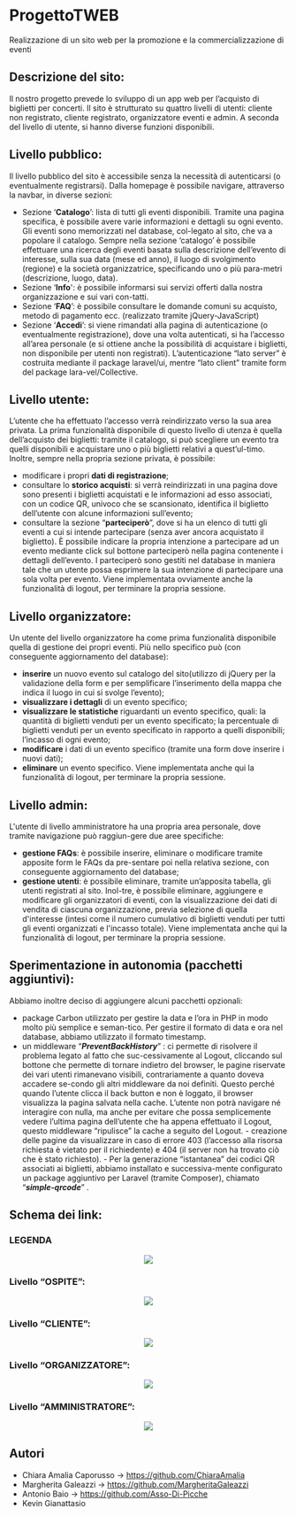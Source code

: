 # ProgettoTWEB
Realizzazione di un sito web per la promozione e la commercializzazione di eventi

## Descrizione del sito:

Il nostro progetto prevede lo sviluppo di un app web per l’acquisto di biglietti per concerti.
Il sito è strutturato su quattro livelli di utenti: cliente non registrato, cliente registrato, organizzatore eventi e admin. A seconda del livello di utente, si hanno diverse funzioni disponibili.

## Livello pubblico:

Il livello pubblico del sito è accessibile senza la necessità di autenticarsi (o eventualmente registrarsi). Dalla homepage è possibile navigare, attraverso la navbar, in diverse sezioni:
 - Sezione ‘**Catalogo**’: lista di tutti gli eventi disponibili. Tramite una pagina specifica, è possibile avere varie informazioni e dettagli su ogni evento. Gli eventi sono memorizzati nel database, col-legato al sito, che va a popolare il catalogo. Sempre nella sezione ‘catalogo’ è possibile effettuare una ricerca degli eventi basata sulla descrizione dell’evento di interesse, sulla sua data (mese ed anno), il luogo di svolgimento (regione) e la società organizzatrice, specificando uno o più para-metri (descrizione, luogo, data).
 - Sezione ‘**Info**': è possibile informarsi sui servizi offerti dalla nostra organizzazione e sui vari con-tatti.
 - Sezione ‘**FAQ**’: è possibile consultare le domande comuni su acquisto, metodo di pagamento ecc. (realizzato tramite jQuery-JavaScript)
 - Sezione ‘**Accedi**’: si viene rimandati alla pagina di autenticazione (o eventualmente registrazione), dove una volta autenticati, si ha l’accesso all’area personale (e si ottiene anche la possibilità di acquistare i biglietti, non disponibile per utenti non registrati). L’autenticazione “lato server” è costruita mediante il package laravel/ui, mentre “lato client” tramite form del package lara-vel/Collective.

## Livello utente:

L’utente che ha effettuato l’accesso verrà reindirizzato verso la sua area privata.
La prima funzionalità disponibile di questo livello di utenza è quella dell’acquisto dei biglietti: tramite il catalogo, si può scegliere un evento tra quelli disponibili e acquistare uno o più biglietti relativi a quest’ul-timo.
Inoltre, sempre nella propria sezione privata, è possibile:
 - modificare i propri **dati di registrazione**;
 - consultare lo **storico acquisti**: si verrà reindirizzati in una pagina dove sono presenti i biglietti acquistati e le informazioni ad esso associati, con un codice QR, univoco che se scansionato, identifica il biglietto dell’utente con alcune informazioni sull’evento;
 - consultare la sezione “**parteciperò**”, dove si ha un elenco di tutti gli eventi a cui si intende partecipare (senza aver ancora acquistato il biglietto). È possibile indicare la propria intenzione a partecipare ad un evento mediante click sul bottone parteciperò nella pagina contenente i dettagli dell’evento. I parteciperò sono gestiti nel database in maniera tale che un utente possa esprimere la sua intenzione di partecipare una sola volta per evento.
Viene implementata ovviamente anche la funzionalità di logout, per terminare la propria sessione.

## Livello organizzatore:

Un utente del livello organizzatore ha come prima funzionalità disponibile quella di gestione dei propri eventi. Più nello specifico può (con conseguente aggiornamento del database):
 - **inserire** un nuovo evento sul catalogo del sito(utilizzo di jQuery per la validazione della form e per semplificare l’inserimento della mappa che indica il luogo in cui si svolge l’evento);
 - **visualizzare i dettagli** di un evento specifico;
 - **visualizzare le statistiche** riguardanti un evento specifico, quali: la quantità di biglietti venduti per un evento specificato; la percentuale di biglietti venduti per un evento specificato in rapporto a quelli disponibili; l’incasso di ogni evento;
 - **modificare** i dati di un evento specifico (tramite una form dove inserire i nuovi dati);
 - **eliminare** un evento specifico.
Viene implementata anche qui la funzionalità di logout, per terminare la propria sessione.

## Livello admin:

L'utente di livello amministratore ha una propria area personale, dove tramite navigazione può raggiun-gere due aree specifiche:
 - **gestione FAQs**: è possibile inserire, eliminare o modificare tramite apposite form le FAQs da pre-sentare poi nella relativa sezione, con conseguente aggiornamento del database;
 - **gestione utenti**: è possibile eliminare, tramite un’apposita tabella, gli utenti registrati al sito. Inol-tre, è possibile eliminare, aggiungere e modificare gli organizzatori di eventi, con la visualizzazione dei dati di vendita di ciascuna organizzazione, previa selezione di quella d'interesse (intesi come il numero cumulativo di biglietti venduti per tutti gli eventi organizzati e l'incasso totale).
Viene implementata anche qui la funzionalità di logout, per terminare la propria sessione.


## Sperimentazione in autonomia (pacchetti aggiuntivi):

Abbiamo inoltre deciso di aggiungere alcuni pacchetti opzionali:
 - package Carbon utilizzato per gestire la data e l’ora in PHP in modo molto più semplice e seman-tico. Per gestire il formato di data e ora nel database, abbiamo utilizzato il formato timestamp.
 - un middleware “**_PreventBackHistory_**” : ci permette di risolvere il problema legato al fatto che suc-cessivamente al Logout, cliccando sul bottone che permette di tornare indietro del browser, le pagine riservate dei vari utenti rimanevano visibili, contrariamente a quanto doveva accadere se-condo gli altri middleware da noi definiti. Questo perché quando l’utente clicca il back button e non è loggato, il browser visualizza la pagina salvata nella cache. L’utente non potrà navigare né interagire con nulla, ma anche per evitare che possa semplicemente vedere l’ultima pagina dell’utente che ha appena effettuato il Logout, questo middleware “ripulisce” la cache a seguito del Logout.  - creazione delle pagine da visualizzare in caso di errore 403 (l’accesso alla risorsa richiesta è vietato per il richiedente) e 404 (il server non ha trovato ciò che è stato richiesto).  - Per la generazione “istantanea” dei codici QR associati ai biglietti, abbiamo installato e successiva-mente configurato un package aggiuntivo per Laravel (tramite Composer), chiamato “**_simple-qrcode_**” .

## Schema dei link:

### LEGENDA

<p align="center">
<img src="https://github.com/ChiaraAmalia/ProgettoTWEB/blob/main/1.jpg">
</p>

### Livello “OSPITE”:

<p align="center">
<img src="https://github.com/ChiaraAmalia/ProgettoTWEB/blob/main/2.jpg">
</p>

### Livello “CLIENTE”:

<p align="center">
<img src="https://github.com/ChiaraAmalia/ProgettoTWEB/blob/main/3.jpg">
</p>

### Livello “ORGANIZZATORE”:

<p align="center">
<img src="https://github.com/ChiaraAmalia/ProgettoTWEB/blob/main/4.jpg">
</p>

### Livello “AMMINISTRATORE”:

<p align="center">
<img src="https://github.com/ChiaraAmalia/ProgettoTWEB/blob/main/5.jpg">
</p>

## Autori
 - Chiara Amalia Caporusso -> https://github.com/ChiaraAmalia
 - Margherita Galeazzi -> https://github.com/MargheritaGaleazzi
 - Antonio Baio -> https://github.com/Asso-Di-Picche
 - Kevin Gianattasio
